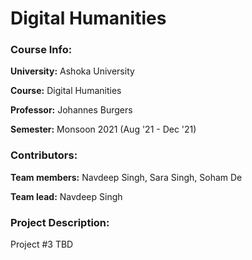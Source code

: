 # Digital Humanities

### Course Info:
**University:** Ashoka University

**Course:** Digital Humanities

**Professor:** Johannes Burgers

**Semester:** Monsoon 2021 (Aug '21 - Dec '21)


### Contributors:

**Team members:** Navdeep Singh, Sara Singh, Soham De

**Team lead:** Navdeep Singh

### Project Description:
Project #3
TBD
